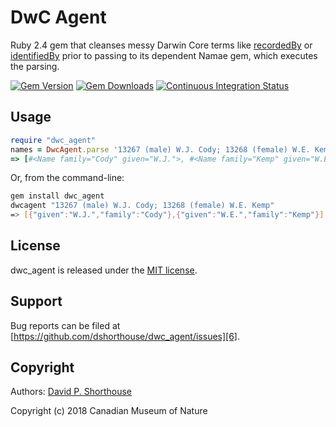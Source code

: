 DwC Agent
=========

Ruby 2.4 gem that cleanses messy Darwin Core terms like [recordedBy][10] or [identifiedBy][11] prior to passing to its dependent Namae gem, which executes the parsing.

[![Gem Version][1]][2]
[![Gem Downloads][8]][9]
[![Continuous Integration Status][3]][4]

Usage
-----

```ruby
require "dwc_agent"
names = DwcAgent.parse '13267 (male) W.J. Cody; 13268 (female) W.E. Kemp'
=> [#<Name family="Cody" given="W.J.">, #<Name family="Kemp" given="W.E.">]
```

Or, from the command-line:

```bash
gem install dwc_agent
dwcagent "13267 (male) W.J. Cody; 13268 (female) W.E. Kemp"
=> [{"given":"W.J.","family":"Cody"},{"given":"W.E.","family":"Kemp"}]
```

License
-------

dwc_agent is released under the [MIT license][5].

Support
-------

Bug reports can be filed at [https://github.com/dshorthouse/dwc_agent/issues][6].

Copyright
---------

Authors: [David P. Shorthouse][7]

Copyright (c) 2018 Canadian Museum of Nature

[1]: https://badge.fury.io/rb/dwc_agent.svg
[2]: http://badge.fury.io/rb/dwc_agent
[3]: https://secure.travis-ci.org/dshorthouse/dwc_agent.svg
[4]: http://travis-ci.org/dshorthouse/dwc_agent
[5]: http://www.opensource.org/licenses/MIT
[6]: https://github.com/dshorthouse/dwc_agent/issues
[7]: https://github.com/dshorthouse
[8]: https://img.shields.io/gem/dt/dwc_agent.svg
[9]: https://rubygems.org/gems/dwc_agent
[10]: http://rs.tdwg.org/dwc/terms/#recordedBy
[11]: http://rs.tdwg.org/dwc/terms/#identifiedBy
